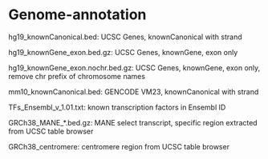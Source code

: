 # Genome-annotation
hg19_knownCanonical.bed: UCSC Genes, knownCanonical with strand

hg19_knownGene_exon.bed.gz: UCSC Genes, knownGene, exon only

hg19_knownGene_exon.nochr.bed.gz: UCSC Genes, knownGene, exon only, remove chr prefix of chromosome names

mm10_knownCanonical.bed: GENCODE VM23, knownCanonical with strand

TFs_Ensembl_v_1.01.txt: known transcription factors in Ensembl ID

GRCh38_MANE_*.bed.gz: MANE select transcript, specific region extracted from UCSC table browser

GRCh38_centromere: centromere region from UCSC table browser

